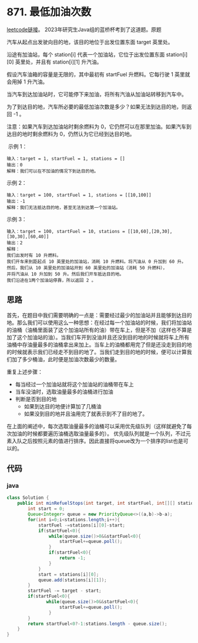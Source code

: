 # 871. 最低加油次数
[leetcode链接](https://leetcode.cn/problems/minimum-number-of-refueling-stops/)。 2023年研究生Java组的蓝桥杯考到了这道题。原题



汽车从起点出发驶向目的地，该目的地位于出发位置东面 target 英里处。

沿途有加油站，每个 station[i] 代表一个加油站，它位于出发位置东面 station[i][0] 英里处，并且有 station[i][1] 升汽油。

假设汽车油箱的容量是无限的，其中最初有 startFuel 升燃料。它每行驶 1 英里就会用掉 1 升汽油。

当汽车到达加油站时，它可能停下来加油，将所有汽油从加油站转移到汽车中。

为了到达目的地，汽车所必要的最低加油次数是多少？如果无法到达目的地，则返回 -1 。

注意：如果汽车到达加油站时剩余燃料为 0，它仍然可以在那里加油。如果汽车到达目的地时剩余燃料为 0，仍然认为它已经到达目的地。

 示例 1：
```
输入：target = 1, startFuel = 1, stations = []
输出：0
解释：我们可以在不加油的情况下到达目的地。
```
示例 2：
```
输入：target = 100, startFuel = 1, stations = [[10,100]]
输出：-1
解释：我们无法抵达目的地，甚至无法到达第一个加油站。
```
示例 3：
```
输入：target = 100, startFuel = 10, stations = [[10,60],[20,30],[30,30],[60,40]]
输出：2
解释：
我们出发时有 10 升燃料。
我们开车来到距起点 10 英里处的加油站，消耗 10 升燃料。将汽油从 0 升加到 60 升。
然后，我们从 10 英里处的加油站开到 60 英里处的加油站（消耗 50 升燃料），
并将汽油从 10 升加到 50 升。然后我们开车抵达目的地。
我们沿途在1两个加油站停靠，所以返回 2 。
```

## 思路

首先，在题目中我们需要明确的一点是：需要经过最少的加油站并且能够到达目的地。那么我们可以使用这么一种思想：在经过每一个加油站的时候，我们将加油站的油桶（油桶里面装了这个加油站所有的油）带在车上，但是不加（这样也不算是加了这个加油站的油）。当我们车开到没油并且还没到目的地的时候就将车上所有油桶中存油量最多的油桶拿出来加上。当车上的油桶都用完了但是还没走到目的地的时候就表示我们已经走不到目的地了。当我们走到目的地的时候，便可以计算我们加了多少桶油，此时便是加油次数最少的数量。

重复上述步骤：
+ 每当经过一个加油站就将这个加油站的油桶带在车上
+ 当车没油时，选取油量最多的油桶进行加油
+ 判断是否到目的地
    + 如果到达目的地便计算加了几桶油
    + 如果没到目的地并且油用完了就表示到不了目的地了。

在上面的阐述中，每次选取油量最多的油桶可以采用优先级队列（这样就避免了每次加油的时候都要遍历油桶选取油量最多的）。
优先级队列就是一个队列，不过元素入队之后按照元素的值进行排序。因此直接将queue改为一个排序的list也是可以的。

## 代码
### java
``` java
class Solution {
    public int minRefuelStops(int target, int startFuel, int[][] stations) {
        int start = 0;
        Queue<Integer> queue = new PriorityQueue<>((a,b)->b-a);
        for(int i=0;i<stations.length;i++){
            startFuel -=stations[i][0]-start;
            if(startFuel<0){
                while(queue.size()>0&&startFuel<0){
                    startFuel+=queue.poll();
                }
                if(startFuel<0){
                    return -1;
                }
            }
            start = stations[i][0];
            queue.add(stations[i][1]);
        }
        startFuel -= target - start;
        if(startFuel<0){
               while(queue.size()>0&&startFuel<0){
                    startFuel+=queue.poll();
                }
        }
        return startFuel<0?-1:stations.length - queue.size();
    }
}

```

​    
